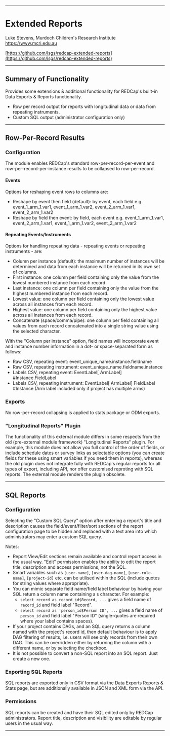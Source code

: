 ********************************************************************************
# Extended Reports

Luke Stevens, Murdoch Children's Research Institute https://www.mcri.edu.au

[https://github.com/lsgs/redcap-extended-reports](https://github.com/lsgs/redcap-extended-reports)
********************************************************************************
## Summary of Functionality

Provides some extensions & additional functionality for REDCap's built-in Data Exports & Reports functionality.
- Row per record output for reports with longitudinal data or data from repeating instruments.
- Custom SQL output (administrator configuration only)

********************************************************************************
## Row-Per-Record Results
### Configuration
The module enables REDCap's standard row-per-record-per-event and row-per-record-per-instance results to be collapsed to row-per-record.

#### Events
Options for reshaping event rows to columns are:
* Reshape by event then field (default): by event, each field e.g. event_1_arm_1.var1, event_1_arm_1.var2, event_2_arm_1.var1, event_2_arm_1.var2
* Reshape by field then event: by field, each event e.g. event_1_arm_1.var1, event_2_arm_1.var1, event_1_arm_1.var2, event_2_arm_1.var2 

#### Repeating Events/Instruments
Options for handling repeating data - repeating events or repeating instruments - are:
* Column per instance (default): the maximum number of instances will be determined and data from each instance will be returned in its own set of columns.
* First instance: one column per field containing only the value from the lowest numbered instance from each record.
* Last instance: one column per field containing only the value from the highest numbered instance from each record. 
* Lowest value: one column per field containing only the lowest value across all instances from each record.
* Highest value: one column per field containing only the highest value across all instances from each record. 
* Concatenate (space/comma/pipe): one column per field containing all values from each record concatenated into a single string value using the selected character.

With the "Column per instance" option, field names will incorporate event and instance number information in a dot- or space-separated form as follows:
* Raw CSV, repeating event: event_unique_name.instance.fieldname
* Raw CSV, repeating instrument: event_unique_name.fieldname.instance
* Labels CSV, repeating event: EventLabel\[ ArmLabel\] #Instance.FieldLabel
* Labels CSV, repeating instrument: EventLabel\[ ArmLabel\] FieldLabel #Instance
(Arm label included only if project has multiple arms)

### Exports
No row-per-record collapsing is applied to stats package or ODM exports.

### "Longitudinal Reports" Plugin
The functionality of this external module differs in some respects from the old (pre-external module framework) "Longitudinal Reports" plugin. For example, this module does not allow you full control of the order of fields, or include schedule dates or survey links as selectable options (you can create fields for these using smart variables if you need them in reports), whereas the old plugin does not integrate fully with REDCap's regular reports for all types of export, including API, nor offer customised reproting with SQL reports. The external module renders the plugin obsolete.

********************************************************************************
## SQL Reports 
### Configuration
Selecting the "Custom SQL Query" option after entering a report's title and description causes the field/event/filter/sort sections of the report configuration page to be hidden and replaced with a text area into which administrators may enter a custom SQL query.

Notes:
* Report View/Edit sections remain available and control report access in the usual way. "Edit" permission enables the ability to edit the report title, description and access permissions, not the SQL.
* Smart variables such as `[user-name]`, `[user-dag-name]`, `[user-role-name]`, `[project-id]` etc. can be utilised within the SQL (include quotes for string values where appropriate).
* You can mimic separate field name/field label behaviour by having your SQL return a column name containing a `$` character. For example:
  * `select record as record_id$Record, ...` gives a field name of `record_id` and field label "Record".
  * `select record as 'person_id$Person ID', ...` gives a field name of `person_id` and field label "Person ID" (single-quotes are required where your label contains spaces).
* If your project contains DAGs, and an SQL query returns a column named with the project's record id, then default behaviour is to apply DAG filtering of results, i.e. users will see only records from their own DAG. This can be overridden either by returning the column with a different name, or by selecting the checkbox.
* It is not possible to convert a non-SQL report into an SQL report. Just create a new one.

### Exporting SQL Reports 
SQL reports are exported only in CSV format via the Data Exports Reports & Stats page, but are additionally available in JSON and XML form via the API.

### Permissions 
SQL reports can be created and have their SQL edited only by REDCap administrators. Report title, description and visibility are editable by regular users in the usual way.
********************************************************************************
